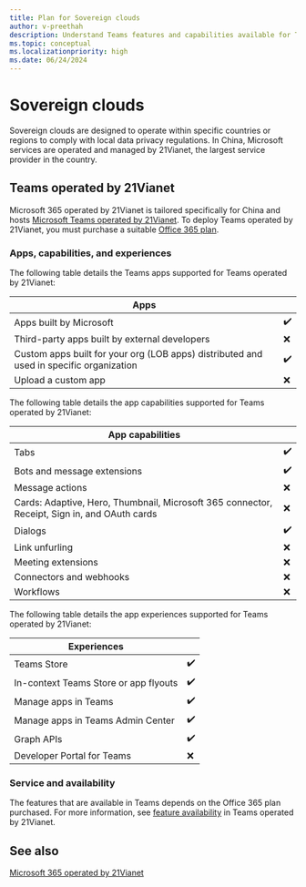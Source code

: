 ```yaml
---
title: Plan for Sovereign clouds
author: v-preethah
description: Understand Teams features and capabilities available for Teams operated by 21Vianet tenants.
ms.topic: conceptual
ms.localizationpriority: high
ms.date: 06/24/2024
---
```


# Sovereign clouds

Sovereign clouds are designed to operate within specific countries or regions to comply with local data privacy regulations. In China, Microsoft services are operated and managed by 21Vianet, the largest service provider in the country.

## Teams operated by 21Vianet

Microsoft 365 operated by 21Vianet is tailored specifically for China and hosts [Microsoft Teams operated by 21Vianet](/officeupdates/teams-app-versioning). To deploy Teams operated by 21Vianet, you must purchase a suitable [Office 365 plan](https://products.office.com/government/compare-office-365-government-plans).

### Apps, capabilities, and experiences

The following table details the Teams apps supported for Teams operated by 21Vianet:

| **Apps** | &nbsp; |
|-------------|---|
| Apps built by Microsoft | ✔️ |
| Third-party apps built by external developers | ❌ |
| Custom apps built for your org (LOB apps) distributed and used in specific organization| ✔️ |
| Upload a custom app | ❌ |

The following table details the app capabilities supported for Teams operated by 21Vianet:

| **App capabilities** | &nbsp; |
|-------------|---|
| Tabs | ✔️ |
| Bots and message extensions | ✔️ |
| Message actions | ❌ |
| Cards: Adaptive, Hero, Thumbnail, Microsoft 365 connector, Receipt, Sign in, and OAuth cards | ❌ |
| Dialogs | ✔️ |
| Link unfurling | ❌ |
| Meeting extensions | ❌ |
| Connectors and webhooks | ❌ |
| Workflows | ❌ |

The following table details the app experiences supported for Teams operated by 21Vianet:

| **Experiences** | &nbsp; |
|-------------|---|
| Teams Store | ✔️ |
| In-context Teams Store or app flyouts | ✔️ |
| Manage apps in Teams | ✔️ |
| Manage apps in Teams Admin Center | ✔️ |
| Graph APIs | ✔️ |
| Developer Portal for Teams | ❌ |

### Service and availability

 The features that are available in Teams depends on the Office 365 plan purchased. For more information, see [feature availability](/office365/servicedescriptions/office-365-platform-service-description/teams-operated-by-21vianet) in Teams operated by 21Vianet.

## See also

[Microsoft 365 operated by 21Vianet](/office365/servicedescriptions/office-365-platform-service-description/microsoft-365-operated-by-21vianet)
